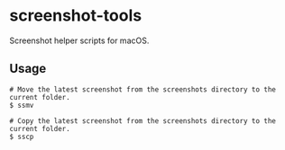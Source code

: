 # screenshot-tools
Screenshot helper scripts for macOS.

## Usage
```
# Move the latest screenshot from the screenshots directory to the current folder.
$ ssmv

# Copy the latest screenshot from the screenshots directory to the current folder.
$ sscp
```

